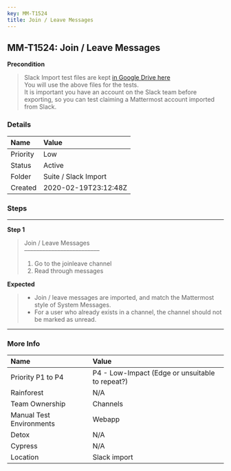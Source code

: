 ```yaml
---
key: MM-T1524
title: Join / Leave Messages
---
```


## MM-T1524: Join / Leave Messages

**Precondition**

> <article>Slack Import test files are kept <a href="https://drive.google.com/drive/folders/19y2KC_tcqJZa-BDucvpdmsNdBqy-UL8Q">in Google Drive here</a><br>You will use the above files for the tests.<br>It is important you have an account on the Slack team before exporting, so you can test claiming a Mattermost account imported from Slack.</article>

### Details

| Name     | Value                |
| :------- | :------------------- |
| Priority | Low                  |
| Status   | Active               |
| Folder   | Suite / Slack Import |
| Created  | 2020-02-19T23:12:48Z |

### Steps

<hr/>

**Step 1**

> <article>Join / Leave Messages<br>–––––––––––––––––––––––––<ol><li>Go to the joinleave channel</li><li>Read through messages</li></ol></article>

**Expected**

> <article><ul><li>Join / leave messages are imported, and match the Mattermost style of System Messages.</li><li>For a user who already exists in a channel, the channel should not be marked as unread.</li></ul></article>

<hr/>

### More Info

| Name                     | Value                                           |
| :----------------------- | :---------------------------------------------- |
| Priority P1 to P4        | P4 - Low-Impact (Edge or unsuitable to repeat?) |
| Rainforest               | N/A                                             |
| Team Ownership           | Channels                                        |
| Manual Test Environments | Webapp                                          |
| Detox                    | N/A                                             |
| Cypress                  | N/A                                             |
| Location                 | Slack import                                    |
